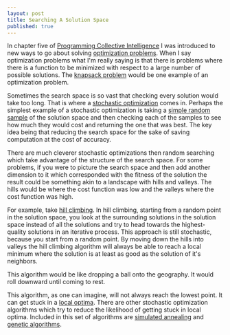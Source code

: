 ```yaml
---
layout: post
title: Searching A Solution Space
published: true
---
```


In chapter five of 
[Programming Collective Intelligence](https://www.amazon.com/Programming-Collective-Intelligence-Building-Applications-ebook/dp/B00F8QDZWG) 
I was introduced to new ways to 
go about solving 
[optimization problems](https://en.wikipedia.org/wiki/Optimization_problem). 
When I say optimization problems what I'm really
saying is that there is problems where there is a function to be minimized with 
respect to a large number of possible solutions. The 
[knapsack problem](https://en.wikipedia.org/wiki/Knapsack_problem) would be one example of an optimization 
problem.

Sometimes the search space is so vast that checking every solution would take too long. 
That is where a 
[stochastic optimization](https://en.wikipedia.org/wiki/Stochastic_optimization) 
comes in. Perhaps the 
simplest example of a stochastic optimization is taking a 
[simple random sample](https://en.wikipedia.org/wiki/Simple_random_sample) of the 
solution space and then checking each of the samples to see how much they would cost 
and returning the one that was best. The key idea being that reducing the search space 
for the sake of saving computation at the cost of accuracy.

There are much cleverer stochastic optimizations then random searching which take 
advantage of the structure of the search space. For some problems, if you were to 
picture the search space and then add another dimension to it which corresponded with 
the fitness of the solution the result could be something akin to a landscape with 
hills and valleys. The hills would be where the cost function was low and the valleys 
where the cost function was high. 

For example, take 
[hill climbing](https://en.wikipedia.org/wiki/Hill_climbing). In hill climbing, 
starting from a random point in the solution space, you look at the surrounding 
solutions in the solution space instead of all the solutions and try to head towards the 
highest-quality solutions in an iterative process. This approach is still stochastic, 
because you start from a random point. By moving down the hills into valleys the hill 
climbing algorithm will always be able to reach a local minimum where the solution is 
at least as good as the solution of it's neighbors.

This algorithm would be like dropping a ball onto the geography. It would roll downward 
until coming to rest.

This algorithm, as one can imagine, will not always reach the lowest point. It can 
get stuck in a [local optima](https://en.wikipedia.org/wiki/Local_optimum). There are other stochastic optimization algorithms which 
try to reduce the likelihood of getting stuck in local optima. Included in this set of 
algorithms are 
[simulated annealing](https://en.wikipedia.org/wiki/Simulated_annealing) and 
[genetic algorithms](https://en.wikipedia.org/wiki/Genetic_algorithm). 

